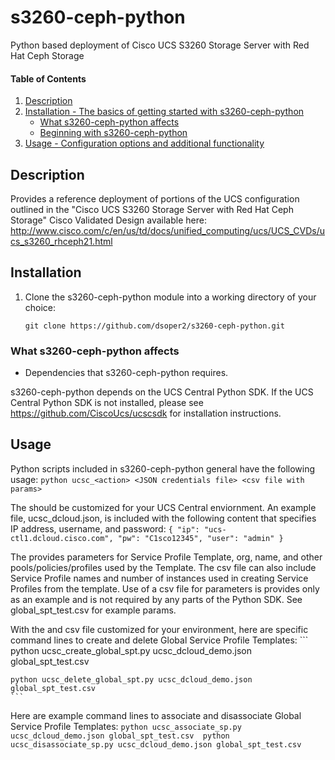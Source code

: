 # s3260-ceph-python
Python based deployment of Cisco UCS S3260 Storage Server with Red Hat Ceph Storage

#### Table of Contents

1. [Description](#description)
1. [Installation - The basics of getting started with s3260-ceph-python](#installation)
    * [What s3260-ceph-python affects](#what-s3260-ceph-python-affects)
    * [Beginning with s3260-ceph-python](#beginning-with-s3260-ceph-python)
1. [Usage - Configuration options and additional functionality](#usage)

## Description

Provides a reference deployment of portions of the UCS configuration outlined in the "Cisco UCS S3260 Storage Server with Red Hat Ceph Storage" Cisco Validated Design available here: http://www.cisco.com/c/en/us/td/docs/unified_computing/ucs/UCS_CVDs/ucs_s3260_rhceph21.html

## Installation

1.  Clone the s3260-ceph-python module into a working directory of your choice:
    ```
    git clone https://github.com/dsoper2/s3260-ceph-python.git
    ```

### What s3260-ceph-python affects

* Dependencies that s3260-ceph-python requires.

s3260-ceph-python depends on the UCS Central Python SDK.  If the UCS Central Python SDK is not installed, please see https://github.com/CiscoUcs/ucscsdk for installation instructions.

## Usage

Python scripts included in s3260-ceph-python general have the following usage:
    ```
    python ucsc_<action> <JSON credentials file> <csv file with params>
    ```

The <JSON credentials file> should be customized for your UCS Central enviornment.  An example file, ucsc_dcloud.json, is included with the following content that specifies IP address, username, and password:
    ```
    {
    "ip": "ucs-ctl1.dcloud.cisco.com",
    "pw": "C1sco12345",
    "user": "admin"
    }
    ```

The <csv file with params> provides parameters for Service Profile Template, org, name, and other pools/policies/profiles used by the Template.  The csv file can also include Service Profile names and number of instances used in creating Service Profiles from the template.  Use of a csv file for parameters is provides only as an example and is not required by any parts of the Python SDK.  See global_spt_test.csv for example params.

With the <JSON credentials file> and csv file customized for your environment, here are specific command lines to create and delete Global Service Profile Templates:
    ```
    python ucsc_create_global_spt.py ucsc_dcloud_demo.json global_spt_test.csv 
    
    python ucsc_delete_global_spt.py ucsc_dcloud_demo.json global_spt_test.csv 
    ```

Here are example command lines to associate and disassociate Global Service Profile Templates:
    ```
    python ucsc_associate_sp.py ucsc_dcloud_demo.json global_spt_test.csv 
    python ucsc_disassociate_sp.py ucsc_dcloud_demo.json global_spt_test.csv 
    ```
